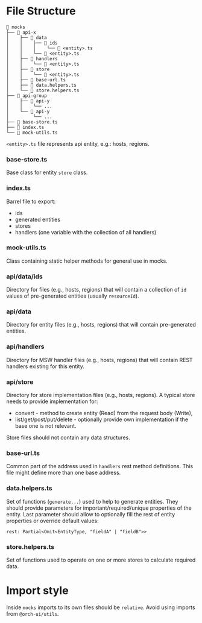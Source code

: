 # File Structure

```text
📁 mocks
├── 📁 api-x
│    ├── 📁 data
│    │    ├── 📁 ids
│    │    │    └── 📄 <entity>.ts
│    │    └── 📄 <entity>.ts
│    ├── 📁 handlers
│    │    └── 📄 <entity>.ts
│    ├── 📁 store
│    │    └── 📄 <entity>.ts
│    ├── 📄 base-url.ts
│    ├── 📄 data.helpers.ts
│    └── 📄 store.helpers.ts
├── 📁 api-group
│    ├── 📁 api-y
│    │    └── ...
│    └── 📁 api-y
│         └── ...
├── 📄 base-store.ts
├── 📄 index.ts
└── 📄 mock-utils.ts
```

`<entity>.ts` file represents api entity, e.g.: hosts, regions.

### base-store.ts

Base class for entity `store` class.

### index.ts

Barrel file to export:

- ids
- generated entities
- stores
- handlers (one variable with the collection of all handlers)

### mock-utils.ts

Class containing static helper methods for general use in mocks.

### api/data/ids

Directory for files (e.g., hosts, regions) that will contain a collection of `id` values of pre-generated entities (usually `resourceId`).

### api/data

Directory for entity files (e.g., hosts, regions) that will contain pre-generated entities.

### api/handlers

Directory for MSW handler files (e.g., hosts, regions) that will contain REST handlers existing for this entity.

### api/store

Directory for store implementation files (e.g., hosts, regions). A typical store needs to provide implementation for:

- convert - method to create entity (Read) from the request body (Write),
- list/get/post/put/delete - optionally provide own implementation if the base one is not relevant.

Store files should not contain any data structures.

### base-url.ts

Common part of the address used in `handlers` rest method definitions. This file might define more than one base address.

### data.helpers.ts

Set of functions (`generate...`) used to help to generate entities.
They should provide parameters for important/required/unique properties of the entity.
Last parameter should allow to optionally fill the rest of entity properties or override default values:

```
rest: Partial<Omit<EntityType, "fieldA" | "fieldB">>
```

### store.helpers.ts

Set of functions used to operate on one or more stores to calculate required data.

# Import style

Inside `mocks` imports to its own files should be `relative`. Avoid using imports from `@orch-ui/utils`.
